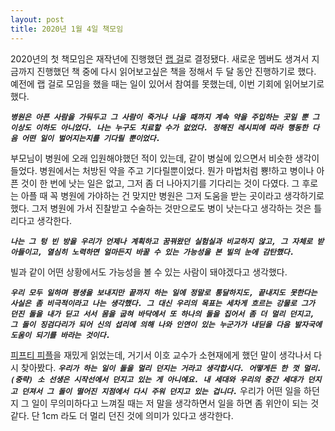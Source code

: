 ```yaml
---
layout: post
title: 2020년 1월 4일 책모임
---
```


2020년의 첫 책모임은 재작년에 진행했던 [랩 걸](https://www.aladin.co.kr/shop/wproduct.aspx?ItemId=101891199)로 결정됐다. 새로운 멤버도 생겨서 지금까지 진행했던 책 중에 다시 읽어보고싶은 책을 정해서 두 달 동안 진행하기로 했다. 예전에 랩 걸로 모임을 했을 때는 일이 있어서 참여를 못했는데, 이번 기회에 읽어보기로했다.



***```병원은 아픈 사람을 가둬두고 그 사람이 죽거나 나을 때까지 계속 약을 주입하는 곳일 뿐 그 이상도 이하도 아니었다. 나는 누구도 치료할 수가 없었다. 정해진 레시피에 따라 행동한 다음 어떤 일이 벌어지는지를 기다릴 뿐이었다. ```***

부모님이 병원에 오래 입원해야했던 적이 있는데, 같이 병실에 있으면서 비슷한 생각이 들었다. 병원에서는 처방된 약을 주고 기다릴뿐이었다. 뭔가 마법처럼 뿅!하고 병이나 아픈 것이 한 번에 낫는 일은 없고, 그저 좀 더 나아지기를 기다리는 것이 다였다. 그 후로는 아플 때 꼭 병원에 가야하는 건 맞지만 병원은 그저 도움을 받는 곳이라고 생각하기로 했다. 그저 병원에 가서 진찰받고 수술하는 것만으로도 병이 낫는다고 생각하는 것은 틀리다고 생각한다.


***```나는 그 텅 빈 방을 우리가 언제나 계획하고 꿈꿔왔던 실험실과 비교하지 않고, 그 자체로 받아들이고, 열심히 노력하면 얼마든지 바꿀 수 있는 가능성을 본 빌의 눈에 감탄했다.```***

빌과 같이 어떤 상황에서도 가능성을 볼 수 있는 사람이 돼야겠다고 생각했다.


***```우리 모두 일하며 평생을 보내지만 끝까지 하는 일에 정말로 통달하지도, 끝내지도 못한다는 사실은 좀 비극적이라고 나는 생각했다. 그 대신 우리의 목표는 세차게 흐르는 강물로 그가 던진 돌을 내가 딛고 서서 몸을 굽혀 바닥에서 또 하나의 돌을 집어서 좀 더 멀리 던지고, 그 돌이 징검다리가 되어 신의 섭리에 의해 나와 인연이 있는 누군가가 내딛을 다음 발자국에 도움이 되기를 바라는 것이다.```***

[피프티 피플](https://www.aladin.co.kr/shop/wproduct.aspx?ItemId=96660475)을 재밌게 읽었는데, 거기서 이호 교수가 소현재에게 했던 말이 생각나서 다시 찾아봤다. ***```우리가 하는 일이 돌을 멀리 던지는 거라고 생각합시다. 어떻게든 한 껏 멀리. (중략) 소 선생은 시작선에서 던지고 있는 게 아니에요. 내 세대와 우리의 중간 세대가 던지고 던져서 그 돌이 떨어진 지점에서 다시 주워 던지고 있는 겁니다.```*** 우리가 어떤 일을 하던지 그 일이 무의미하다고 느껴질 때는 저 말을 생각하면서 일을 하면 좀 위안이 되는 것 같다. 단 1cm 라도 더 멀리 던진 것에 의미가 있다고 생각한다.
